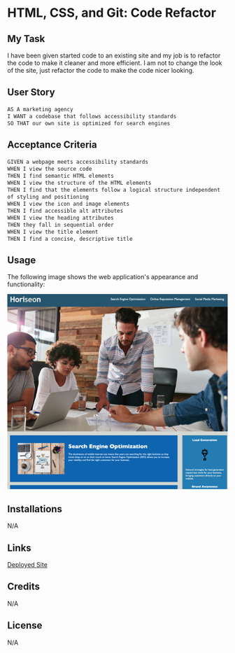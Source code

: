 # HTML, CSS, and Git: Code Refactor


## My Task

I have been given started code to an existing site and my job is to refactor the code to make it cleaner and more efficient. I am not to change the look of the site, just refactor the code to make the code nicer looking. 

## User Story

```
AS A marketing agency
I WANT a codebase that follows accessibility standards
SO THAT our own site is optimized for search engines
```

## Acceptance Criteria

```
GIVEN a webpage meets accessibility standards
WHEN I view the source code
THEN I find semantic HTML elements
WHEN I view the structure of the HTML elements
THEN I find that the elements follow a logical structure independent of styling and positioning
WHEN I view the icon and image elements
THEN I find accessible alt attributes
WHEN I view the heading attributes
THEN they fall in sequential order
WHEN I view the title element
THEN I find a concise, descriptive title
```

## Usage

The following image shows the web application's appearance and functionality:

![The Horiseon webpage includes a navigation bar, a header image, and cards with text and images at the bottom of the page.](./assets/images/home.png)

## Installations

N/A

## Links

[Deployed Site](https://gera1313.github.io/Horiseon/)

## Credits

N/A

## License

N/A